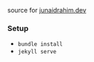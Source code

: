 source for [junaidrahim.dev](https://junaidrahim.dev)

### Setup

- `bundle install`
- `jekyll serve`